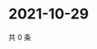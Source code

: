 # 2021-10-29

共 0 条

<!-- BEGIN WEIBO -->
<!-- 最后更新时间 Fri Oct 29 2021 10:17:38 GMT+0800 (China Standard Time) -->

<!-- END WEIBO -->
